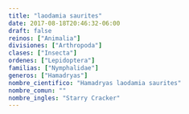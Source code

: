 ```yaml
---
title: "laodamia saurites"
date: 2017-08-18T20:46:32-06:00
draft: false
reinos: ["Animalia"]
divisiones: ["Arthropoda"]
clases: ["Insecta"]
ordenes: ["Lepidoptera"]
familias: ["Nymphalidae"]
generos: ["Hamadryas"]
nombre_cientifico: "Hamadryas laodamia saurites"
nombre_comun: ""
nombre_ingles: "Starry Cracker"
---
```


